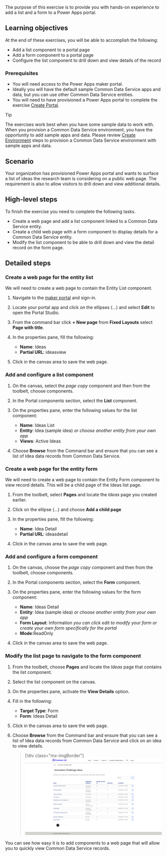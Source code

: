 The purpose of this exercise is to provide you with hands-on experience to add a list and a form to a Power Apps portal.

## Learning objectives

At the end of these exercises, you will be able to accomplish the following:

- Add a list component to a portal page
- Add a form component to a portal page
- Configure the list component to drill down and view details of the record

### Prerequisites

- You will need access to the Power Apps maker portal.
- Ideally you will have the default sample Common Data Service apps and data, but you can use other Common Data Service entities.
- You will need to have provisioned a Power Apps portal to complete the exercise [Create Portal](https://docs.microsoft.com/powerapps/maker/portals/create-portal/?azure-portal=true).

> [!TIP]
> The exercises work best when you have some sample data to work with. When you provision a Common Data Service environment, you have the opportunity to add sample apps and data.  Please review [Create Environment](https://docs.microsoft.com/power-platform/admin/create-environment.md?azure-portal=true#create-an-environment-with-a-database) steps to provision a Common Data Service environment with sample apps and data.

## Scenario

Your organization has provisioned Power Apps portal and wants to surface a list of ideas the research team is considering on a public web page.  The requirement is also to allow visitors to drill down and view additional details.

## High-level steps

To finish the exercise you need to complete the following tasks.

- Create a web page and add a list component linked to a Common Data Service entity.
- Create a child web page with a form component to display details for a Common Data Service entity.
- Modify the list component to be able to drill down and view the detail record on the form page.

## Detailed steps

### Create a web page for the entity list

We will need to create a web page to contain the Entity List component.

1. Navigate to the [maker portal](https://make.powerapps.com/?azure-portal=true) and sign-in.  
1. Locate your portal app and click on the ellipses (...) and select **Edit** to open the Portal Studio.
1. From the command bar click **+ New page** from **Fixed Layouts** select **Page with title**.
1. In the properties pane, fill the following:

	- **Name**: Ideas
	- **Partial URL**: ideasview
	
1. Click in the canvas area to save the web page.

### Add and configure a list component 
1. On the canvas, select the *page copy* component and then from the toolbelt, choose components.
1. In the Portal components section, select the **List** component.
1. On the properties pane, enter the following values for the list component:

	- **Name**: Ideas List
	- **Entity**: Idea (sample idea) *or choose another entity from your own app*
	- **Views**: Active Ideas

1. Choose **Browse** from the Command bar and ensure that you can see a list of Idea data records from Common Data Service.

### Create a web page for the entity form

We will need to create a web page to contain the Entity Form component to view record details.  This will be a child page of the Ideas list page.

1. From the toolbelt, select **Pages** and locate the *Ideas* page you created earlier.
1. Click on the ellipse (...) and choose **Add a child page**
1. In the properties pane, fill the following:

	- **Name**: Idea Detail
	- **Partial URL**: ideasdetail
	
1. Click in the canvas area to save the web page.

### Add and configure a form component

1. On the canvas, choose the *page copy* component and then from the toolbelt, choose components.
1. In the Portal components section, select the **Form** component.
1. On the properties pane, enter the following values for the form component:

	- **Name**: Ideas Detail
	- **Entity**: Idea (sample idea) *or choose another entity from your own app*
	- **Form Layout**: Information *you can click edit to modify your form or create your own form specifically for the portal*
	- **Mode**:ReadOnly

1. Click in the canvas area to save the web page.

### Modify the list page to navigate to the form component

1. From the toolbelt, choose **Pages** and locate the *Ideas* page that contains the list component.
1. Select the list component on the canvas.
1. On the properties pane, activate the **View Details** option.
1. Fill in the following: 

	- **Target Type**: Form
	- **Form**: Ideas Detail

1. Click in the canvas area to save the web page.
1. Choose **Browse** from the Command bar and ensure that you can see a list of Idea data records from Common Data Service and click on an idea to view details.

    > [!div class="mx-imgBorder"]
    > [![entity list](../media/4-entity-list-exercise-ss.png)](../media/4-entity-list-exercise-ss.png#lightbox)

You can see how easy it is to add components to a web page that will allow you to quickly view Common Data Service records.
